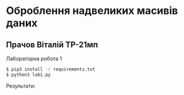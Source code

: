 
# Оброблення надвеликих масивів даних
## Прачов Віталій ТР-21мп

Лабораторна робота 1

```bash
$ pip3 install -r requirements.txt
$ python3 lab1.py
```

Результати:


